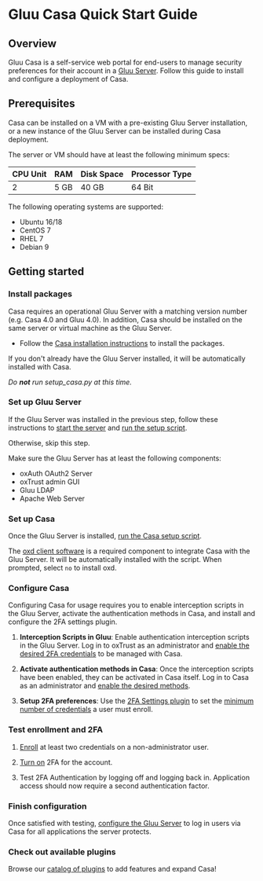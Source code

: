 # Gluu Casa Quick Start Guide

## Overview

Gluu Casa is a self-service web portal for end-users to manage security preferences for their account in a [Gluu Server](https://gluu.org). Follow this guide to install and configure a deployment of Casa.

## Prerequisites

Casa can be installed on a VM with a pre-existing Gluu Server installation, or a new instance of the Gluu Server can be installed during Casa deployment. 

The server or VM should have at least the following minimum specs:

| CPU Unit | RAM | Disk Space | Processor Type |
|------ | ---- | ---- | ---- |
| 2  | 5 GB | 40 GB | 64 Bit |

The following operating systems are supported:

- Ubuntu 16/18
- CentOS 7
- RHEL 7
- Debian 9

## Getting started

### Install packages

Casa requires an operational Gluu Server with a matching version number (e.g. Casa 4.0 and Gluu 4.0). In addition, Casa should be installed on the same server or virtual machine as the Gluu Server. 

- Follow the [Casa installation instructions](./administration/installation.md#installation-via-linux-packages) to install the packages.  

If you don't already have the Gluu Server installed, it will be automatically installed with Casa.
    
*Do **not** run setup_casa.py at this time.*

### Set up Gluu Server

If the Gluu Server was installed in the previous step, follow these instructions to [start the server](https://gluu.org/docs/ce/4.0/installation-guide/install/#start-the-server-and-log-in) and [run the setup script](https://gluu.org/docs/ce/4.0/installation-guide/install/#run-setuppy). 

Otherwise, skip this step.

Make sure the Gluu Server has at least the following components:

  - oxAuth OAuth2 Server
  - oxTrust admin GUI
  - Gluu LDAP 
  - Apache Web Server

### Set up Casa

Once the Gluu Server is installed, [run the Casa setup script](./installation.md#run-the-setup-script). 

The [oxd client software](https://gluu.org/docs/oxd) is a required component to integrate Casa with the Gluu Server. It will be automatically installed with the script. When prompted, select `no` to install oxd.

### Configure Casa

Configuring Casa for usage requires you to enable interception scripts in the Gluu Server, activate the authentication methods in Casa, and install and configure the 2FA settings plugin. 

1. **Interception Scripts in Gluu**: Enable authentication interception scripts in the Gluu Server. Log in to oxTrust as an administrator and [enable the desired 2FA credentials](./administration/admin-console.md#enabled-methods) to be managed with Casa.

1. **Activate authentication methods in Casa**: Once the interception scripts have been enabled, they can be activated in Casa itself. Log in to Casa as an administrator and [enable the desired methods](./administration/admin-console.md#configure-casa).

1. **Setup 2FA preferences**: Use the [2FA Settings plugin](./plugins/2fa-settings.md) to set the [minimum number of credentials](../administration/admin-console.md#2fa-settings) a user must enroll.

### Test enrollment and 2FA

1. [Enroll](./user-guide.md#2fa-credential-details-enrollment) at least two credentials on a non-administrator user.

1. [Turn on](./user-guide.md#turn-2fa-onoff) 2FA for the account.

1. Test 2FA Authentication by logging off and logging back in. Application access should now require a second authentication factor.

### Finish configuration

Once satisfied with testing, [configure the Gluu Server](./administration/admin-console.md/#set-default-authentication-method-gluu) to log in users via Casa for all applications the server protects.

### Check out available plugins

Browse our [catalog of plugins](https://casa.gluu.org/plugins) to add features and expand Casa!
